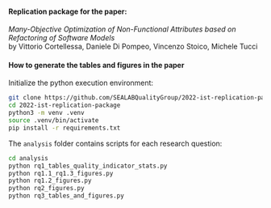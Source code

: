 #### Replication package for the paper:

*Many-Objective Optimization of Non-Functional Attributes based on Refactoring of Software Models*\
by Vittorio Cortellessa, Daniele Di Pompeo, Vincenzo Stoico, Michele Tucci

#### How to generate the tables and figures in the paper
Initialize the python execution environment:
```bash
git clone https://github.com/SEALABQualityGroup/2022-ist-replication-package
cd 2022-ist-replication-package
python3 -m venv .venv
source .venv/bin/activate
pip install -r requirements.txt
```

The `analysis` folder contains scripts for each research question:
```bash
cd analysis
python rq1_tables_quality_indicator_stats.py
python rq1.1_rq1.3_figures.py
python rq1.2_figures.py
python rq2_figures.py
python rq3_tables_and_figures.py
```
